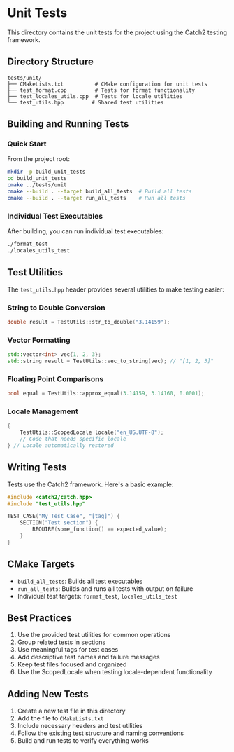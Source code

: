 # Unit Tests

This directory contains the unit tests for the project using the Catch2 testing framework.

## Directory Structure

```
tests/unit/
├── CMakeLists.txt          # CMake configuration for unit tests
├── test_format.cpp         # Tests for format functionality
├── test_locales_utils.cpp  # Tests for locale utilities
└── test_utils.hpp         # Shared test utilities
```

## Building and Running Tests

### Quick Start

From the project root:
```bash
mkdir -p build_unit_tests
cd build_unit_tests
cmake ../tests/unit
cmake --build . --target build_all_tests  # Build all tests
cmake --build . --target run_all_tests    # Run all tests
```

### Individual Test Executables

After building, you can run individual test executables:
```bash
./format_test
./locales_utils_test
```

## Test Utilities

The `test_utils.hpp` header provides several utilities to make testing easier:

### String to Double Conversion
```cpp
double result = TestUtils::str_to_double("3.14159");
```

### Vector Formatting
```cpp
std::vector<int> vec{1, 2, 3};
std::string result = TestUtils::vec_to_string(vec); // "[1, 2, 3]"
```

### Floating Point Comparisons
```cpp
bool equal = TestUtils::approx_equal(3.14159, 3.14160, 0.0001);
```

### Locale Management
```cpp
{
    TestUtils::ScopedLocale locale("en_US.UTF-8");
    // Code that needs specific locale
} // Locale automatically restored
```

## Writing Tests

Tests use the Catch2 framework. Here's a basic example:

```cpp
#include <catch2/catch.hpp>
#include "test_utils.hpp"

TEST_CASE("My Test Case", "[tag]") {
    SECTION("Test section") {
        REQUIRE(some_function() == expected_value);
    }
}
```

## CMake Targets

- `build_all_tests`: Builds all test executables
- `run_all_tests`: Builds and runs all tests with output on failure
- Individual test targets: `format_test`, `locales_utils_test`

## Best Practices

1. Use the provided test utilities for common operations
2. Group related tests in sections
3. Use meaningful tags for test cases
4. Add descriptive test names and failure messages
5. Keep test files focused and organized
6. Use the ScopedLocale when testing locale-dependent functionality

## Adding New Tests

1. Create a new test file in this directory
2. Add the file to `CMakeLists.txt`
3. Include necessary headers and test utilities
4. Follow the existing test structure and naming conventions
5. Build and run tests to verify everything works